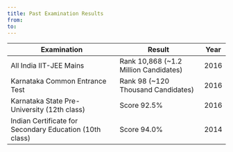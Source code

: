 ```yaml
---
title: Past Examination Results
from:  
to:    
---
```


|Examination|Result|Year|
|---|---|---|
|All India IIT-JEE Mains|Rank 10,868 (~1.2 Million Candidates)|2016|
|Karnataka Common Entrance Test|Rank 98 (~120 Thousand Candidates)|2016|
|Karnataka State Pre-University (12th class)|Score 92.5%|2016|
|Indian Certificate for Secondary Education (10th class)|Score 94.0%|2014|
